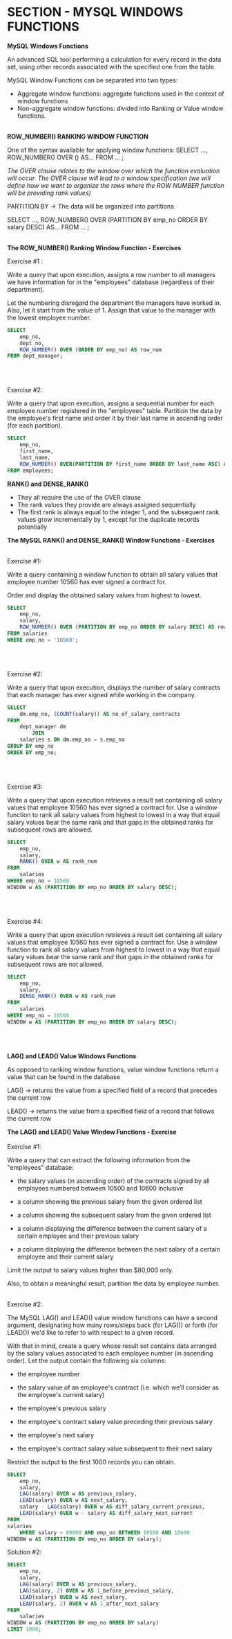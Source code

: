 # SECTION - MYSQL WINDOWS FUNCTIONS

**MySQL Windows Functions**

An advanced SQL tool performing a calculation for every record in the data set, using other records associated with the specified one from the table.

MySQL Window Functions can be separated into two types:

- Aggregate window functions: aggregate functions used in the context of window functions
- Non-aggregate window functions: divided into Ranking or Value window functions.
<br><br>

**ROW_NUMBER() RANKING WINDOW FUNCTION**

One of the syntax available for applying window functions:
SELECT
    ...,
    ROW_NUMBER() OVER () AS...
FROM
    ...
;

*The OVER clause relates to the window over which the function evaluation will occur. The OVER clause will lead to a window specification (we will define how we want to organize the rows where the ROW NUMBER function will be providing rank values)*

PARTITION BY -> The data will be organized into partitions

SELECT
    ...,
    ROW_NUMBER() OVER (PARTITION BY emp_no ORDER BY salary DESC) AS...
FROM
    ...
;
<br><br>

**The ROW_NUMBER() Ranking Window Function - Exercises**

Exercise #1 :

Write a query that upon execution, assigns a row number to all managers we have information for in the "employees" database (regardless of their department).

Let the numbering disregard the department the managers have worked in. Also, let it start from the value of 1. Assign that value to the manager with the lowest employee number.

```sql
SELECT
	emp_no,
    dept_no,
    ROW_NUMBER() OVER (ORDER BY emp_no) AS row_num
FROM dept_manager;
```
<br><br>

Exercise #2:

Write a query that upon execution, assigns a sequential number for each employee number registered in the "employees" table. Partition the data by the employee's first name and order it by their last name in ascending order (for each partition).

```sql
SELECT
	emp_no,
    first_name,
    last_name,
    ROW_NUMBER() OVER(PARTITION BY first_name ORDER BY last_name ASC) AS row_num
FROM employees;
```

**RANK() and DENSE_RANK()**

- They all require the use of the OVER clause
- The rank values they provide are always assigned sequentially
- The first rank is always equal to the integer 1, and the subsequent rank values grow incrementally by 1, except for the duplicate records potentially

**The MySQL RANK() and DENSE_RANK() Window Functions - Exercises**
<br><br>

Exercise #1:

Write a query containing a window function to obtain all salary values that employee number 10560 has ever signed a contract for.

Order and display the obtained salary values from highest to lowest.

```sql
SELECT
	emp_no,
    salary,
    ROW_NUMBER() OVER (PARTITION BY emp_no ORDER BY salary DESC) AS row_num
FROM salaries
WHERE emp_no = '10560';
```
<br><br>

Exercise #2:

Write a query that upon execution, displays the number of salary contracts that each manager has ever signed while working in the company.

```sql
SELECT
    dm.emp_no, (COUNT(salary)) AS no_of_salary_contracts
FROM
    dept_manager dm
        JOIN
    salaries s ON dm.emp_no = s.emp_no
GROUP BY emp_no
ORDER BY emp_no;
```
<br><br>

Exercise #3:

Write a query that upon execution retrieves a result set containing all salary values that employee 10560 has ever signed a contract for. Use a window function to rank all salary values from highest to lowest in a way that equal salary values bear the same rank and that gaps in the obtained ranks for subsequent rows are allowed.

```sql
SELECT
    emp_no,
    salary,
    RANK() OVER w AS rank_num
FROM
    salaries
WHERE emp_no = 10560
WINDOW w AS (PARTITION BY emp_no ORDER BY salary DESC);
```
<br><br>

Exercise #4:

Write a query that upon execution retrieves a result set containing all salary values that employee 10560 has ever signed a contract for. Use a window function to rank all salary values from highest to lowest in a way that equal salary values bear the same rank and that gaps in the obtained ranks for subsequent rows are not allowed.


```sql
SELECT
	emp_no,
	salary,
	DENSE_RANK() OVER w AS rank_num
FROM
	salaries
WHERE emp_no = 10560
WINDOW w AS (PARTITION BY emp_no ORDER BY salary DESC);
```
<br><br>

**LAG() and LEAD() Value Windows Functions**

As opposed to  ranking window functions, value window functions return a value that can be found in the database

LAG() -> returns the value from a specified field of a record that precedes the current row

LEAD() -> returns the value from  a specified field of a record that follows the current row

**The LAG() and LEAD() Value Window Functions - Exercise**
<br><br>
Exercise #1:

Write a query that can extract the following information from the "employees" database:

- the salary values (in ascending order) of the contracts signed by all employees numbered between 10500 and 10600 inclusive

- a column showing the previous salary from the given ordered list

- a column showing the subsequent salary from the given ordered list

- a column displaying the difference between the current salary of a certain employee and their previous salary

- a column displaying the difference between the next salary of a certain employee and their current salary

Limit the output to salary values higher than $80,000 only.

Also, to obtain a meaningful result, partition the data by employee number.
<br><br>

Exercise #2:

The MySQL LAG() and LEAD() value window functions can have a second argument, designating how many rows/steps back (for LAG()) or forth (for LEAD()) we'd like to refer to with respect to a given record.

With that in mind, create a query whose result set contains data arranged by the salary values associated to each employee number (in ascending order). Let the output contain the following six columns:

- the employee number

- the salary value of an employee's contract (i.e. which we’ll consider as the employee's current salary)

- the employee's previous salary

- the employee's contract salary value preceding their previous salary

- the employee's next salary

- the employee's contract salary value subsequent to their next salary

Restrict the output to the first 1000 records you can obtain.


```sql
SELECT
    emp_no,
    salary,
    LAG(salary) OVER w AS previous_salary,
    LEAD(salary) OVER w AS next_salary,
    salary - LAG(salary) OVER w AS diff_salary_current_previous,
    LEAD(salary) OVER w - salary AS diff_salary_next_current
FROM
salaries
    WHERE salary > 80000 AND emp_no BETWEEN 10500 AND 10600
WINDOW w AS (PARTITION BY emp_no ORDER BY salary);
```

Solution #2:

```sql
SELECT
    emp_no,
    salary,
    LAG(salary) OVER w AS previous_salary,
    LAG(salary, 2) OVER w AS 1_before_previous_salary,
    LEAD(salary) OVER w AS next_salary,
    LEAD(salary, 2) OVER w AS 1_after_next_salary
FROM
    salaries
WINDOW w AS (PARTITION BY emp_no ORDER BY salary)
LIMIT 1000;
```